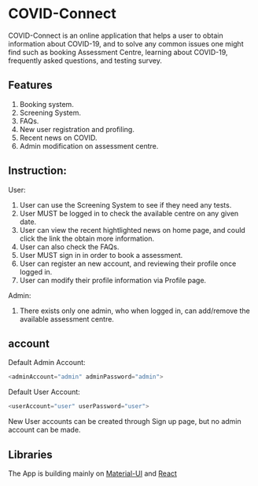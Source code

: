 # COVID-Connect

COVID-Connect is an online application that helps a user to obtain information about COVID-19, and to solve any common issues one might find such as booking Assessment Centre, learning about COVID-19, frequently asked questions, and testing survey.

## Features
 1. Booking system.
 2. Screening System.
 3. FAQs.
 4. New user registration and profiling.
 5. Recent news on COVID.
 6. Admin modification on assessment centre.

## Instruction:
  User:
  1. User can use the Screening System to see if they need any tests.
  2. User MUST be logged in to check the available centre on any given date.
  3. User can view the recent hightlighted news on home page, and could click the link the obtain more information.
  4. User can also check the FAQs.
  5. User MUST sign in in order to book a assessment.
  6. User can register an new account, and reviewing their profile once logged in.
  7. User can modify their profile information via Profile page.

  Admin:
  1. There exists only one admin, who when logged in, can add/remove the available assessment centre.


## account

Default Admin Account:
```javascript
<adminAccount="admin" adminPassword="admin">
```

Default User Account:
```javascript
<userAccount="user" userPassword="user">
```

New User accounts can be created through Sign up page, but no admin account can be made.

## Libraries
The App is building mainly on [Material-UI](https://material-ui.com/) and [React](https://reactjs.org/)

